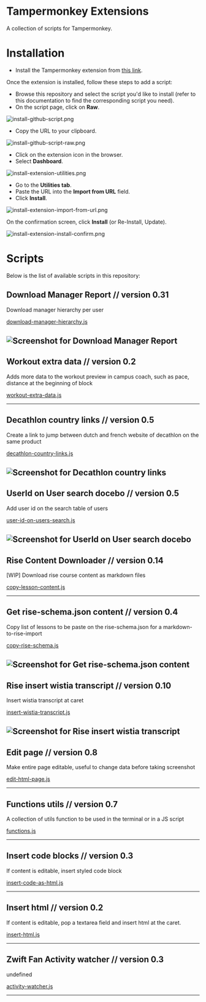 # Tampermonkey Extensions

A collection of scripts for Tampermonkey.

# Installation

- Install the Tampermonkey extension from [this link](https://www.tampermonkey.net/index.php?locale=en).

Once the extension is installed, follow these steps to add a script:

- Browse this repository and select the script you'd like to install (refer to this documentation to find the corresponding script you need).
- On the script page, click on **Raw**.

![install-github-script.png](docs/install-github-script.png)

- Copy the URL to your clipboard.

![install-github-script-raw.png](docs/install-github-script-raw.png)

- Click on the extension icon in the browser.
- Select **Dashboard**.

![install-extension-utilities.png](docs/install-extension-popup.png)

- Go to the **Utilities tab**.
- Paste the URL into the **Import from URL** field.
- Click **Install**.

![install-extension-import-from-url.png](docs/install-extension-import-from-url.png)

On the confirmation screen, click **Install** (or Re-Install, Update).

![install-extension-install-confirm.png](docs/install-extension-install-confirm.png)

# Scripts

Below is the list of available scripts in this repository:

<!-- start-living-doc -->

## Download Manager Report // version 0.31 

Download manager hierarchy per user

[download-manager-hierarchy.js](bamboohr/download-manager-hierarchy.js)

![Screenshot for Download Manager Report](docs/download-manager-hierarchy.js.png)
----


## Workout extra data // version 0.2 

Adds more data to the workout preview in campus coach, such as pace, distance at the beginning of block

[workout-extra-data.js](campus-coach/workout-extra-data.js)


----


## Decathlon country links // version 0.5 

Create a link to jump between dutch and french website of decathlon on the same product

[decathlon-country-links.js](decathlon-country-links/decathlon-country-links.js)

![Screenshot for Decathlon country links](docs/decathlon-country-links.js.png)
----


## UserId on User search docebo // version 0.5 

Add user id on the search table of users

[user-id-on-users-search.js](docebo/user-id-on-users-search.js)

![Screenshot for UserId on User search docebo](docs/user-id-on-users-search.js.png)
----


## Rise Content Downloader // version 0.14 

[WIP] Download rise course content as markdown files

[copy-lesson-content.js](rise/copy-lesson-content.js)


----


## Get rise-schema.json content // version 0.4 

Copy list of lessons to be paste on the rise-schema.json for a markdown-to-rise-import

[copy-rise-schema.js](rise/copy-rise-schema.js)

![Screenshot for Get rise-schema.json content](docs/copy-rise-schema.js.png)
----


## Rise insert wistia transcript // version 0.10 

Insert wistia transcript at caret

[insert-wistia-transcript.js](rise/insert-wistia-transcript.js)

![Screenshot for Rise insert wistia transcript](docs/insert-wistia-transcript.js.png)
----


## Edit page // version 0.8 

Make entire page editable, useful to change data before taking screenshot

[edit-html-page.js](utils/edit-html-page.js)


----


## Functions utils // version 0.7 

A collection of utils function to be used in the terminal or in a JS script

[functions.js](utils/functions.js)


----


## Insert code blocks // version 0.3 

If content is editable, insert styled code block

[insert-code-as-html.js](utils/insert-code-as-html.js)


----


## Insert html // version 0.2 

If content is editable, pop a textarea field and insert html at the caret.

[insert-html.js](utils/insert-html.js)


----


## Zwift Fan Activity watcher // version 0.3 

undefined

[activity-watcher.js](zwift/activity-watcher.js)


----

<!-- end-living-doc -->
